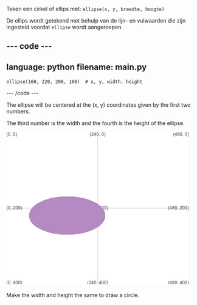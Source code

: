 
Teken een cirkel of ellips met: `ellipse(x, y, breedte, hoogte)`

De ellips wordt getekend met behulp van de lijn- en vulwaarden die zijn ingesteld voordat `ellipse` wordt aangeroepen.

--- code ---
---
language: python
filename: main.py
---

    ellipse(160, 220, 200, 100)  # x, y, width, height

--- /code ---

The ellipse will be centered at the (x, y) coordinates given by the first two numbers.

The third number is the width and the fourth is the height of the ellipse.

![The output area showing an ellipse centred around x 160, y 220 with width 200 and height 100](images/example.png)

Make the width and height the same to draw a circle.


